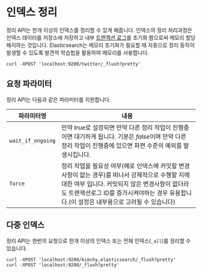 # 인덱스 정리
정리 API는 한개 이상의 인덱스를 정리할 수 있게 해줍니다. 인덱스의 정리 처리과정은 인덱스 데이터를 저장소에 저장하고 내부 [트랜잭션 로그](index-modules-translog.md)를 초기화 함으로써 메모리 할당 해지하는 것입니다. Elasticsearch는 메모리 초기화가 필요할 때 자동으로 정리 동작이 발생할 수 있도록 발견적 학습법을 활용하여 메모리를 사용합니다.
```
curl -XPOST 'localhost:9200/twitter/_flush?pretty'
```
## 요청 파라미터
정리 API는 다음과 같은 파라미터를 지원합니다.

| 파라미터명 | 내용 |
| -- | -- |
| ```wait_if_ongoing``` | 만약 *true*로 설정되면 만약 다른 정리 작업이 진행중이면 대기하게 됩니다. 기본은 *false*이며 만약 다른 정리 작업이 진행중에 있으면 파편 수준의 예외를 발생시킵니다. |
| ```force``` | 정리 작업을 필요성 여부(예로 인덱스에 커밋할 변경사항이 없는 경우)를 떠나서 강제적으로 수행할 지에 대한 여부 입니다. 커밋되지 않은 변경사항이 없더라도 트랜잭션로그 ID를 증가시켜야하는 경우 유용합니다.(이 설정은 내부용으로 고려될 수 있습니다) |

## 다중 인덱스
정리 API는 한번의 요청으로 한개 이상의 인덱스 또는 전체 인덱스(```_all```)를 정리할 수 있습니다.
```
curl -XPOST 'localhost:9200/kimchy,elasticsearch/_flush?pretty'
curl -XPOST 'localhost:9200/_flush?pretty'
```